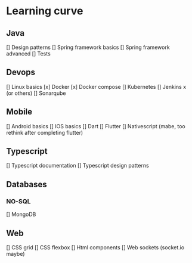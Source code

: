 # Learning curve

## Java

[] Design patterns
[] Spring framework basics
[] Spring framework advanced
[] Tests

## Devops

[] Linux basics
[x] Docker
[x] Docker compose
[] Kubernetes
[] Jenkins x (or others)
[] Sonarqube

## Mobile

[] Android basics
[] IOS basics
[] Dart
[] Flutter
[] Nativescript (mabe, too rethink after completing flutter)

## Typescript

[] Typescript documentation
[] Typescript design patterns

## Databases

### NO-SQL

[] MongoDB

## Web

[] CSS grid
[] CSS flexbox
[] Html components
[] Web sockets (socket.io maybe)
